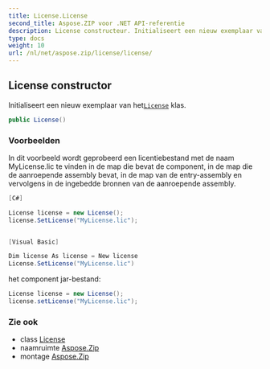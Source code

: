 ```yaml
---
title: License.License
second_title: Aspose.ZIP voor .NET API-referentie
description: License constructeur. Initialiseert een nieuw exemplaar van hetLicense klas.
type: docs
weight: 10
url: /nl/net/aspose.zip/license/license/
---
```

## License constructor

Initialiseert een nieuw exemplaar van het[`License`](../) klas.

```csharp
public License()
```

### Voorbeelden

In dit voorbeeld wordt geprobeerd een licentiebestand met de naam MyLicense.lic te vinden in de map die bevat de component, in de map die de aanroepende assembly bevat, in de map van de entry-assembly en vervolgens in de ingebedde bronnen van de aanroepende assembly.

```csharp
[C#]

License license = new License();
license.SetLicense("MyLicense.lic");


[Visual Basic]

Dim license As license = New license
License.SetLicense("MyLicense.lic")
```

het component jar-bestand:

```csharp
License license = new License();
license.setLicense("MyLicense.lic");
```

### Zie ook

* class [License](../)
* naamruimte [Aspose.Zip](../../license/)
* montage [Aspose.Zip](../../../)


